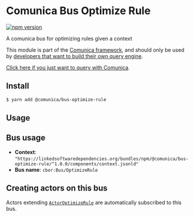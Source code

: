 # Comunica Bus Optimize Rule

[![npm version](https://badge.fury.io/js/%40comunica%2Fbus-optimize-rule.svg)](https://www.npmjs.com/package/@comunica/bus-optimize-rule)

A comunica bus for optimizing rules given a context

This module is part of the [Comunica framework](https://github.com/comunica/comunica),
and should only be used by [developers that want to build their own query engine](https://comunica.dev/docs/modify/).

[Click here if you just want to query with Comunica](https://comunica.dev/docs/query/).

## Install

```bash
$ yarn add @comunica/bus-optimize-rule
```

## Usage

## Bus usage

* **Context**: `"https://linkedsoftwaredependencies.org/bundles/npm/@comunica/bus-optimize-rule/^1.0.0/components/context.jsonld"`
* **Bus name**: `cbor:Bus/OptimizeRule`

## Creating actors on this bus

Actors extending [`ActorOptimizeRule`](TODO:jsdoc_url) are automatically subscribed to this bus.
